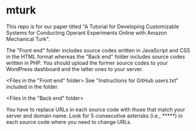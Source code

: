 # mturk
This repo is for our paper titled "A Tutorial for Developing Customizable Systems for Conducting Operant Experiments Online with Amazon Mechanical Turk".

The "Front end" folder includes source codes written in JavaScript and CSS in the HTML format whereas the "Back end" folder includes source codes written in PHP. You should upload the former source codes to your WordPress dashboard and the latter ones to your server.

<Files in the "Front end" folder>
See "Instructions for GitHub users.txt" included in the folder.

<Files in the "Back end" folder>



You have to replace URLs in each source code with those that match your server and domain name. Look for 5-consecutive asterisks (i.e., *****) in each source code where you need to change URLs.    
